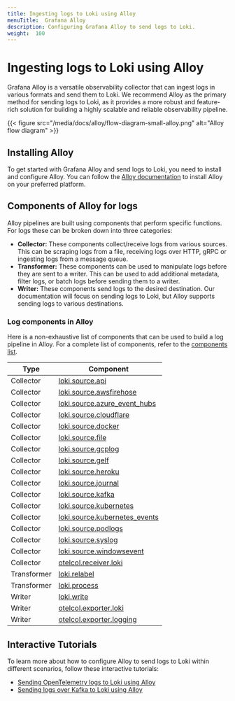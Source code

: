 ```yaml
---
title: Ingesting logs to Loki using Alloy
menuTitle:  Grafana Alloy
description: Configuring Grafana Alloy to send logs to Loki.
weight:  100
---
```



# Ingesting logs to Loki using Alloy

Grafana Alloy is a versatile observability collector that can ingest logs in various formats and send them to Loki. We recommend Alloy as the primary method for sending logs to Loki, as it provides a more robust and feature-rich solution for building a highly scalable and reliable observability pipeline.

{{< figure src="/media/docs/alloy/flow-diagram-small-alloy.png" alt="Alloy flow diagram" >}}

## Installing Alloy

To get started with Grafana Alloy and send logs to Loki, you need to install and configure Alloy. You can follow the [Alloy documentation](https://grafana.com/docs/alloy/latest/get-started/install/) to install Alloy on your preferred platform.

## Components of Alloy for logs

Alloy pipelines are built using components that perform specific functions. For logs these can be broken down into three categories:

- **Collector:** These components collect/receive logs from various sources. This can be scraping logs from a file, receiving logs over HTTP, gRPC or ingesting logs from a message queue.
- **Transformer:** These components can be used to manipulate logs before they are sent to a writer. This can be used to add additional metadata, filter logs, or batch logs before sending them to a writer.
- **Writer:** These components send logs to the desired destination. Our documentation will focus on sending logs to Loki, but Alloy supports sending logs to various destinations.

### Log components in Alloy

Here is a non-exhaustive list of components that can be used to build a log pipeline in Alloy. For a complete list of components, refer to the [components list](https://grafana.com/docs/alloy/latest/reference/components/).

| Type       | Component                                                                                           |
|------------|-----------------------------------------------------------------------------------------------------|
| Collector  | [loki.source.api](https://grafana.com/docs/alloy/latest/reference/components/loki.source.api/)      |
| Collector  | [loki.source.awsfirehose](https://grafana.com/docs/alloy/latest/reference/components/loki.source.awsfirehose/) |
| Collector  | [loki.source.azure_event_hubs](https://grafana.com/docs/alloy/latest/reference/components/loki.source.azure_event_hubs/) |
| Collector  | [loki.source.cloudflare](https://grafana.com/docs/alloy/latest/reference/components/loki.source.cloudflare/) |
| Collector  | [loki.source.docker](https://grafana.com/docs/alloy/latest/reference/components/loki.source.docker/) |
| Collector  | [loki.source.file](https://grafana.com/docs/alloy/latest/reference/components/loki.source.file/)   |
| Collector  | [loki.source.gcplog](https://grafana.com/docs/alloy/latest/reference/components/loki.source.gcplog/) |
| Collector  | [loki.source.gelf](https://grafana.com/docs/alloy/latest/reference/components/loki.source.gelf/)   |
| Collector  | [loki.source.heroku](https://grafana.com/docs/alloy/latest/reference/components/loki.source.heroku/) |
| Collector  | [loki.source.journal](https://grafana.com/docs/alloy/latest/reference/components/loki.source.journal/) |
| Collector  | [loki.source.kafka](https://grafana.com/docs/alloy/latest/reference/components/loki.source.kafka/)  |
| Collector  | [loki.source.kubernetes](https://grafana.com/docs/alloy/latest/reference/components/loki.source.kubernetes/) |
| Collector  | [loki.source.kubernetes_events](https://grafana.com/docs/alloy/latest/reference/components/loki.source.kubernetes_events/) |
| Collector  | [loki.source.podlogs](https://grafana.com/docs/alloy/latest/reference/components/loki.source.podlogs/) |
| Collector  | [loki.source.syslog](https://grafana.com/docs/alloy/latest/reference/components/loki.source.syslog/) |
| Collector  | [loki.source.windowsevent](https://grafana.com/docs/alloy/latest/reference/components/loki.source.windowsevent/) |
| Collector  | [otelcol.receiver.loki](https://grafana.com/docs/alloy/latest/reference/components/otelcol.receiver.loki/) |
| Transformer| [loki.relabel](https://grafana.com/docs/alloy/latest/reference/components/loki.relabel/)            |
| Transformer| [loki.process](https://grafana.com/docs/alloy/latest/reference/components/loki.process/)            |
| Writer     | [loki.write](https://grafana.com/docs/alloy/latest/reference/components/loki.write/)                |
| Writer     | [otelcol.exporter.loki](https://grafana.com/docs/alloy/latest/reference/components/otelcol.exporter.loki/) |
| Writer     | [otelcol.exporter.logging](https://grafana.com/docs/alloy/latest/reference/components/otelcol.exporter.logging/) |


## Interactive Tutorials

To learn more about how to configure Alloy to send logs to Loki within different scenarios, follow these interactive tutorials:

- [Sending OpenTelemetry logs to Loki using Alloy](examples/alloy-otel-logs/)
- [Sending logs over Kafka to Loki using Alloy](examples/alloy-kafka-logs/)


